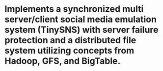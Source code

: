 # Implements a synchronized multi server/client social media emulation system (TinySNS) with server failure protection and a distributed file system utilizing concepts from Hadoop, GFS, and BigTable.
